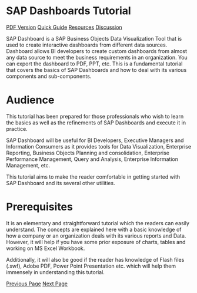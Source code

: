 # SAP Dashboards Tutorial
[PDF Version](../sap_dashboards/sap_dashboards_pdf_version.md)
[Quick Guide](../sap_dashboards/sap_dashboards_quick_guide.md)
[Resources](../sap_dashboards/sap_dashboards_useful_resources.md)
[Discussion](../sap_dashboards/sap_dashboards_discussion.md)

SAP Dashboard is a SAP Business Objects Data Visualization Tool that is used to create interactive dashboards from different data sources. Dashboard allows BI developers to create custom dashboards from almost any data source to meet the business requirements in an organization. You can export the dashboard to PDF, PPT, etc. This is a fundamental tutorial that covers the basics of SAP Dashboards and how to deal with its various components and sub-components.

# Audience
This tutorial has been prepared for those professionals who wish to learn the basics as well as the refinements of SAP Dashboards and execute it in practice.

SAP Dashboard will be useful for BI Developers, Executive Managers and Information Consumers as it provides tools for Data Visualization, Enterprise Reporting, Business Objects Planning and consolidation, Enterprise Performance Management, Query and Analysis, Enterprise Information Management, etc.

This tutorial aims to make the reader comfortable in getting started with SAP Dashboard and its several other utilities.

# Prerequisites
It is an elementary and straightforward tutorial which the readers can easily understand. The concepts are explained here with a basic knowledge of how a company or an organization deals with its various reports and Data. However, it will help if you have some prior exposure of charts, tables and working on MS Excel Workbook.

Additionally, it will also be good if the reader has knowledge of Flash files (.swf), Adobe PDF, Power Point Presentation etc. which will help them immensely in understanding this tutorial.


[Previous Page](../sap_dashboards/index.md) [Next Page](../sap_dashboards/sap_dashboards_introduction.md) 
